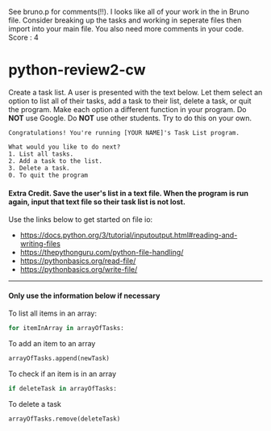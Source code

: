 See bruno.p for comments(!!). I looks like all of your work in the in Bruno file. Consider breaking up the tasks and working in seperate files then import into your main file. You also need more comments in your code. Score : 4
# python-review2-cw

Create a task list. A user is presented with the text below. Let them select an option to list all of their tasks, add a task to their list, delete a task, or quit the program. Make each option a different function in your program. Do <strong>NOT</strong> use Google. Do <strong>NOT</strong> use other students. Try to do this on your own.

```
Congratulations! You're running [YOUR NAME]'s Task List program.

What would you like to do next?
1. List all tasks.
2. Add a task to the list.
3. Delete a task.
0. To quit the program
```

#### Extra Credit. Save the user's list in a text file. When the program is run again, input that text file so their task list is not lost.

Use the links below to get started on file io:
- https://docs.python.org/3/tutorial/inputoutput.html#reading-and-writing-files
- https://thepythonguru.com/python-file-handling/
- https://pythonbasics.org/read-file/
- https://pythonbasics.org/write-file/

___

#### Only use the information below if necessary

To list all items in an array:
```python
for itemInArray in arrayOfTasks:
```
To add an item to an array
```python
arrayOfTasks.append(newTask)
```
To check if an item is in an array
```python
if deleteTask in arrayOfTasks:
```
To delete a task
```python
arrayOfTasks.remove(deleteTask)
```
